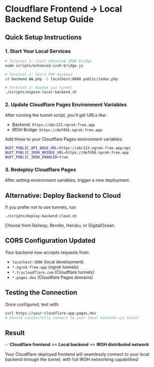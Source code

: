 # Cloudflare Frontend → Local Backend Setup Guide

## Quick Setup Instructions

### 1. Start Your Local Services

```bash
# Terminal 1: Start enhanced IROH bridge
node scripts/enhanced-iroh-bridge.js

# Terminal 2: Start PHP backend  
cd backend && php -S localhost:8080 public/index.php

# Terminal 3: Expose via tunnel
./scripts/expose-local-backend.sh
```

### 2. Update Cloudflare Pages Environment Variables

After running the tunnel script, you'll get URLs like:
- Backend: `https://abc123.ngrok-free.app` 
- IROH Bridge: `https://def456.ngrok-free.app`

Add these to your Cloudflare Pages environment variables:

```bash
NUXT_PUBLIC_API_BASE_URL=https://abc123.ngrok-free.app/api
NUXT_PUBLIC_IROH_BRIDGE_URL=https://def456.ngrok-free.app  
NUXT_PUBLIC_IROH_ENABLED=true
```

### 3. Redeploy Cloudflare Pages

After setting environment variables, trigger a new deployment.

## Alternative: Deploy Backend to Cloud

If you prefer not to use tunnels, run:

```bash
./scripts/deploy-backend-cloud.sh
```

Choose from Railway, Render, Heroku, or DigitalOcean.

## CORS Configuration Updated

Your backend now accepts requests from:
- `localhost:3000` (local development)
- `*.ngrok-free.app` (ngrok tunnels)
- `*.trycloudflare.com` (Cloudflare tunnels) 
- `*.pages.dev` (Cloudflare Pages domains)

## Testing the Connection

Once configured, test with:

```bash
curl https://your-cloudflare-app.pages.dev
# Should successfully connect to your local backend via tunnel
```

## Result

✅ **Cloudflare frontend** ↔️ **Local backend** ↔️ **IROH distributed network**

Your Cloudflare-deployed frontend will seamlessly connect to your local backend through the tunnel, with full IROH networking capabilities!